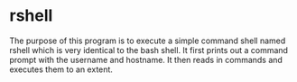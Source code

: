 # rshell
The purpose of this program is to execute a simple command shell named rshell which is very identical to the bash shell. It first prints out a command prompt with the username and hostname. It then reads in commands and executes them to an extent.
